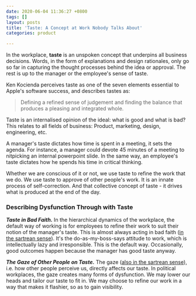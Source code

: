 ```yaml
---
date: 2020-06-04 11:36:27 +0800
tags: []
layout: posts
title: 'Taste: A Concept at Work Nobody Talks About'
categories: product

---
```

In the workplace, **taste** is an unspoken concept that underpins all business decisions. Words, in the form of explanations and design rationales, only go so far in capturing the thought processes behind the idea or approval. The rest is up to the manager or the employee's sense of taste. 

Ken Kocienda perceives taste as one of the seven elements essential to Apple's software success, and describes tastes as:

> Defining a refined sense of judgement and finding the balance that produces a pleasing and integrated whole.

Taste is an internalised opinion of the ideal: what is good and what is bad? This relates to all fields of business: Product, marketing, design, engineering, etc. 

A manager's taste dictates how time is spent in a meeting, it sets the agenda. For instance, a manager could devote 45 minutes of a meeting to nitpicking an internal powerpoint slide. In the same way, an employee's taste dictates how he spends his time in critical thinking.

Whether we are conscious of it or not, we use taste to refine the work that we do. We use taste to approve of other people's work. It is an innate process of self-correction. And that collective concept of taste -  it drives what is produced at the end of the day.

### Describing Dysfunction Through with Taste

**_Taste in Bad Faith._** In the hierarchical dynamics of the workplace, the default way of working is for employees to refine their work to suit their notion of the manager's taste. This is almost always acting in bad faith ([in the sartrean sense](https://en.wikipedia.org/wiki/Bad_faith_(existentialism))). It's the do-as-my-boss-says attitude to work, which is intellectually lazy and irresponsible. This is the default way. Occasionally, good outcomes happen because the manager has good taste anyway.

**_The Gaze of Other People on Taste._** The gaze ([also in the sartrean sense](https://en.wikipedia.org/wiki/Gaze)), i.e. how other people perceive us, directly affects our taste. In political workplaces, the gaze creates many forms of dysfunction. We may lower our heads and tailor our taste to fit in. We may choose to refine our work in a way that makes it flashier, so as to gain visibility.